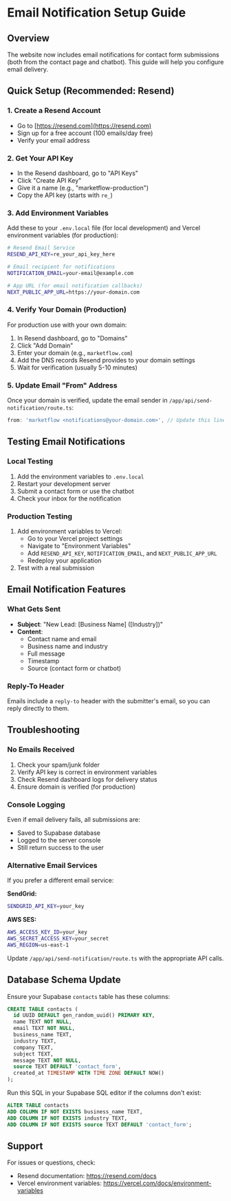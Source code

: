 # Email Notification Setup Guide

## Overview
The website now includes email notifications for contact form submissions (both from the contact page and chatbot). This guide will help you configure email delivery.

## Quick Setup (Recommended: Resend)

### 1. Create a Resend Account
- Go to [https://resend.com](https://resend.com)
- Sign up for a free account (100 emails/day free)
- Verify your email address

### 2. Get Your API Key
- In the Resend dashboard, go to "API Keys"
- Click "Create API Key"
- Give it a name (e.g., "marketflow-production")
- Copy the API key (starts with `re_`)

### 3. Add Environment Variables
Add these to your `.env.local` file (for local development) and Vercel environment variables (for production):

```bash
# Resend Email Service
RESEND_API_KEY=re_your_api_key_here

# Email recipient for notifications
NOTIFICATION_EMAIL=your-email@example.com

# App URL (for email notification callbacks)
NEXT_PUBLIC_APP_URL=https://your-domain.com
```

### 4. Verify Your Domain (Production)
For production use with your own domain:
1. In Resend dashboard, go to "Domains"
2. Click "Add Domain"
3. Enter your domain (e.g., `marketflow.com`)
4. Add the DNS records Resend provides to your domain settings
5. Wait for verification (usually 5-10 minutes)

### 5. Update Email "From" Address
Once your domain is verified, update the email sender in `/app/api/send-notification/route.ts`:

```typescript
from: 'marketflow <notifications@your-domain.com>', // Update this line
```

## Testing Email Notifications

### Local Testing
1. Add the environment variables to `.env.local`
2. Restart your development server
3. Submit a contact form or use the chatbot
4. Check your inbox for the notification

### Production Testing
1. Add environment variables to Vercel:
   - Go to your Vercel project settings
   - Navigate to "Environment Variables"
   - Add `RESEND_API_KEY`, `NOTIFICATION_EMAIL`, and `NEXT_PUBLIC_APP_URL`
   - Redeploy your application
2. Test with a real submission

## Email Notification Features

### What Gets Sent
- **Subject**: "New Lead: [Business Name] ([Industry])"
- **Content**: 
  - Contact name and email
  - Business name and industry
  - Full message
  - Timestamp
  - Source (contact form or chatbot)

### Reply-To Header
Emails include a `reply-to` header with the submitter's email, so you can reply directly to them.

## Troubleshooting

### No Emails Received
1. Check your spam/junk folder
2. Verify API key is correct in environment variables
3. Check Resend dashboard logs for delivery status
4. Ensure domain is verified (for production)

### Console Logging
Even if email delivery fails, all submissions are:
- Saved to Supabase database
- Logged to the server console
- Still return success to the user

### Alternative Email Services

If you prefer a different email service:

**SendGrid:**
```bash
SENDGRID_API_KEY=your_key
```

**AWS SES:**
```bash
AWS_ACCESS_KEY_ID=your_key
AWS_SECRET_ACCESS_KEY=your_secret
AWS_REGION=us-east-1
```

Update `/app/api/send-notification/route.ts` with the appropriate API calls.

## Database Schema Update

Ensure your Supabase `contacts` table has these columns:
```sql
CREATE TABLE contacts (
  id UUID DEFAULT gen_random_uuid() PRIMARY KEY,
  name TEXT NOT NULL,
  email TEXT NOT NULL,
  business_name TEXT,
  industry TEXT,
  company TEXT,
  subject TEXT,
  message TEXT NOT NULL,
  source TEXT DEFAULT 'contact_form',
  created_at TIMESTAMP WITH TIME ZONE DEFAULT NOW()
);
```

Run this SQL in your Supabase SQL editor if the columns don't exist:
```sql
ALTER TABLE contacts 
ADD COLUMN IF NOT EXISTS business_name TEXT,
ADD COLUMN IF NOT EXISTS industry TEXT,
ADD COLUMN IF NOT EXISTS source TEXT DEFAULT 'contact_form';
```

## Support
For issues or questions, check:
- Resend documentation: https://resend.com/docs
- Vercel environment variables: https://vercel.com/docs/environment-variables
